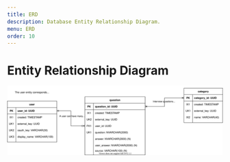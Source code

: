 ```yaml
---
title: ERD
description: Database Entity Relationship Diagram.
menu: ERD
order: 10
---
```


# Entity Relationship Diagram

[![ERD diagram](images/erd-interview-prep.svg)](pdf/erd-interview-prep.pdf)